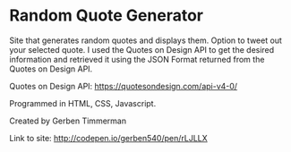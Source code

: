 # Random Quote Generator
Site that generates random quotes and displays them. Option to tweet out your selected quote. I used the Quotes on Design API to get the desired information and retrieved it using the JSON Format returned from the Quotes on Design API.

Quotes on Design API: https://quotesondesign.com/api-v4-0/

Programmed in HTML, CSS, Javascript.

Created by Gerben Timmerman

Link to site: http://codepen.io/gerben540/pen/rLJLLX
